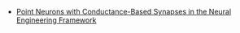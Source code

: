 - [Point Neurons with Conductance-Based Synapses in the Neural Engineering Framework](https://arxiv.org/pdf/1710.07659.pdf)
